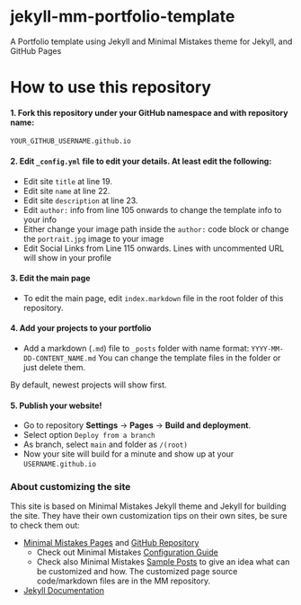 # jekyll-mm-portfolio-template
A Portfolio template using Jekyll and Minimal Mistakes theme for Jekyll, and GitHub Pages

# How to use this repository

#### 1. Fork this repository under your GitHub namespace and with repository name:

```
YOUR_GITHUB_USERNAME.github.io
```

#### 2. Edit `_config.yml` file to edit your details. At least edit the following:

* Edit site `title` at line 19.
* Edit site `name` at line 22.
* Edit site `description` at line 23.
* Edit `author:` info from line 105 onwards to change the template info to your info
* Either change your image path inside the `author:` code block or change the `portrait.jpg` image to your image
* Edit Social Links from Line 115 onwards. Lines with uncommented URL will show in your profile

#### 3. Edit the main page

* To edit the main page, edit `index.markdown` file in the root folder of this repository.

#### 4. Add your projects to your portfolio

* Add a markdown (`.md`) file to `_posts` folder with name format: `YYYY-MM-DD-CONTENT_NAME.md` You can change the template files in the folder or just delete them.

By default, newest projects will show first.

#### 5. Publish your website!

* Go to repository **Settings** -> **Pages** -> **Build and deployment**. 
* Select option `Deploy from a branch`
* As branch, select `main` and folder as `/(root)`
* Now your site will build for a minute and show up at your `USERNAME.github.io`

### About customizing the site

This site is based on Minimal Mistakes Jekyll theme and Jekyll for building the site. They have their own customization tips on their own sites, be sure to check them out: 

* [Minimal Mistakes Pages](https://mmistakes.github.io/minimal-mistakes/) and [GitHub Repository](https://github.com/mmistakes/minimal-mistakes)
  * Check out Minimal Mistakes [Configuration Guide](https://mmistakes.github.io/minimal-mistakes/docs/configuration/)
  * Check also Minimal Mistakes [Sample Posts](https://mmistakes.github.io/minimal-mistakes/year-archive/) to give an idea what can be customized and how. The customized page source code/markdown files are in the MM repository.
* [Jekyll Documentation](https://jekyllrb.com/docs/pages/)
